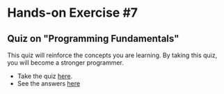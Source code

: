 # Hands-on Exercise #7
## Quiz on "Programming Fundamentals"
This quiz will reinforce the concepts you are learning. By taking this quiz, you will become a stronger programmer.
* Take the quiz [here](https://docs.google.com/forms/d/e/1FAIpQLSfjhxXjo0r_OsVys58B1lVs35CLPpneVcjiEKTPsLuQs4mftA/viewform).
* See the answers [here](answers.md)
